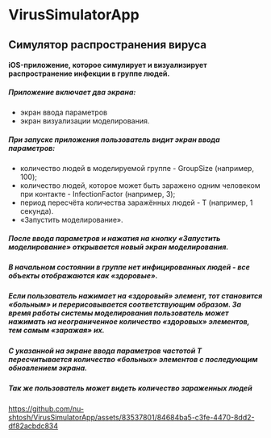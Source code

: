 # VirusSimulatorApp
## Симулятор распространения вируса

#### iOS-приложение, которое симулирует и визуализирует распространение инфекции в группе людей.
##### Приложение включает два экрана:
- экран ввода параметров
- экран визуализации моделирования.

##### При запуске приложения пользователь видит экран ввода параметров:
- количество людей в моделируемой группе - GroupSize (например, 100);
- количество людей, которое может быть заражено одним человеком при контакте - InfectionFactor (например, 3);
- период пересчёта количества заражённых людей - Т (например, 1 секунда).
- «Запустить моделирование».

##### После ввода параметров и нажатия на кнопку «Запустить моделирование» открывается новый экран моделирования.
##### В начальном состоянии в группе нет инфицированных людей - все объекты отображаются как «здоровые».
##### Если пользователь нажимает на «здоровый» элемент, тот становится «больным» и перерисовывается соответствующим образом. За время работы системы моделирования пользователь может нажимать на неограниченное количество «здоровых» элементов, тем самым «заражая» их.
##### С указанной на экране ввода параметров частотой Т пересчитывается количество «больных» элементов с последующим обновлением экрана.

##### Так же пользователь может видеть количество зараженных людей
<!-- ##### Пользователь может нажать на кнопку старт и начентся заражение со случайного незараженного
##### Пользователь может поставить на паузу заражение -->

https://github.com/nu-shtosh/VirusSimulatorApp/assets/83537801/84684ba5-c3fe-4470-8dd2-df82acbdc834

